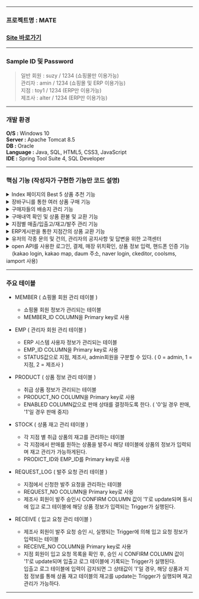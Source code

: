 ----------------------
### 프로젝트명 : MATE
### [Site 바로가기](park.jh92.kro.kr/mate)
----------------------

### Sample ID 및 Password
> 일반 회원 : suzy / 1234 (쇼핑몰만 이용가능) <br>
> 관리자 : amin / 1234 (쇼핑몰 및 ERP 이용가능) <br>
> 지점 : toy1 / 1234 (ERP만 이용가능) <br>
> 제조사 : alter / 1234 (ERP만 이용가능) <br>

--- 

### 개발 환경
**O/S :** Windows 10 <br>
**Server :** Apache Tomcat 8.5 <br>
**DB :** Oracle <br>
**Language :** Java, SQL, HTML5, CSS3, JavaScript <br>
**IDE :** Spring Tool Suite 4, SQL Developer <br>

---

### 핵심 기능 (작성자가 구현한 기능만 코드 설명)
<details><summary>Index 페이지의 Best 5 상품 추천 기능</summary><div markdown="1">
	
```jsp

<div class="content-div">
		<div class="blur-div first-div best-div"></div>
		<div class="main-div best-div"></div>
		<div class="blur-div second-div best-div"></div>
		<div class="blur-div third-div best-div"></div>
	</div>

	/* ajax를 통해 구매량이 가장 많은 상위 5개의 상품 이미지를 가져온다. */
	$(function(){
		$.ajax({
			url: "${pageContext.request.contextPath}/product/getBest.do",
			method: "get",
			dataType: "json",
			success:function(data){
				$(data).each(function(i, map){
					console.log(map);
					var html = "<div class='img-div img-none' id='bestImg-" + i + "'>";
					html += '<img class="bestImgs" data-id="'+map.productNo+'" src="${pageContext.request.contextPath}/resources/upload/mainimages/' + map.renamedFilename + '" alt="" />';
					html += "</div>";
					console.log(html);
					$(".content-div").after(html);
				});
				startPlayM(data.length);
				startPlay1(data.length);
				startPlay2(data.length);
				startPlay3(data.length);
			},
			error: function(xhr, status, err){
				console.log(xhr, status, err);
			}
		});
	});

	/* 각 div 마다 다른 상품을 보여주고, 5초마다 사진이 변경된다. */
	var startPlayM = function(i){
		var cnt = 1;
		$(".main-div").html($("#bestImg-"+ (cnt-1)).html());
		playM = setInterval(function() {
			$(".main-div").html($("#bestImg-"+cnt).html());
			if(cnt < i-1)cnt++;
			else cnt = 0;
		}, 5000);
	}
	var startPlay1 = function(i){
		var cnt = 0;
		$(".first-div").html($("#bestImg-"+ (i-1)).html());
		play1 = setInterval(function() {
			$(".first-div").html($("#bestImg-"+cnt).html());
			if(cnt < i-1)cnt++;
			else cnt = 0;
		}, 5000);
	}
	var startPlay2 = function(i){
		var cnt = 2;
		$(".second-div").html($("#bestImg-"+ (cnt-1)).html());
		play2 = setInterval(function() {
			$(".second-div").html($("#bestImg-"+cnt).html());
			if(cnt < i-1)cnt++;
			else cnt = 0;
		}, 5000);
	}
	var startPlay3 = function(i){
		var cnt = 3;
		$(".third-div").html($("#bestImg-"+ (cnt-1)).html());
		play3 = setInterval(function() {
			$(".third-div").html($("#bestImg-"+cnt).html());
			if(cnt < i-1)cnt++;
			else cnt = 0;
		}, 5000);
	}
	var stopPlay = function() {
		clearInterval(playM);
		clearInterval(play1);
		clearInterval(play2);
		clearInterval(play3);
	};

	/* div에 표시된 사진에 마우스를 hover시 사진이 변경이 멈추고, hover 종료시 다시 사진이 변경되게 된다. */
	$(function(){
		$(".best-div").hover(function(){
			console.log("stop");
			stopPlay();
		},function(){
			console.log("start");
			startPlayM(15);
			startPlay1(15);
			startPlay2(15);
			startPlay3(15);
		});

		$(".best-div").click(function(){
			var productNo = $(this).find("img").data("id");
			//console.log(productNo);
			location.href = '${pageContext.request.contextPath}/product/productDetail.do?productNo='+productNo;
		});
	});

```

</div>
</details>

<details><summary>장바구니를 통한 여러 상품 구매 기능</summary><div markdown="1">
	
```jsp

asdasdasd

```
	
</div>
</details>

<details><summary>구매자들의 배송지 관리 기능</summary><div markdown="1">
</div>
</details>

<details><summary>구매내역 확인 및 상품 환불 및 교환 기능</summary><div markdown="1">
</div>
</details>

<details><summary>지점별 매출/입출고/재고/발주 관리 기능</summary><div markdown="1">
</div>
</details>

<details><summary>ERP게시판을 통한 지점간의 상품 교환 기능</summary><div markdown="1">
</div>
</details>

<details><summary>유저의 각종 문의 및 건의, 관리자의 공지사항 및 답변을 위한 고객센터</summary><div markdown="1">
</div>
</details>

<details><summary>open API를 사용한 로그인, 결제, 매장 위치확인, 상품 정보 입력, 핸드폰 인증 기능 <br>&nbsp;&nbsp;&nbsp;
  (kakao login, kakao map, daum 주소, naver login, ckeditor, coolsms, iamport 사용)</summary><div markdown="1">
</div>
</details>
  
---

### 주요 테이블  
  
+ MEMBER ( 쇼핑몰 회원 관리 테이블 )
  + 쇼핑몰 회원 정보가 관리되는 테이블
  + MEMBER_ID COLUMN을 Primary key로 사용
  
+ EMP ( 관리자 회원 관리 테이블 )
  + ERP 시스템 사용자 정보가 관리되는 테이블
  + EMP_ID COLUMN을 Primary key로 사용
  + STATUS값으로 지점, 제조사, admin회원을 구분할 수 있다. ( 0 = admin, 1 = 지점, 2 = 제조사 )
  
+ PRODUCT ( 상품 정보 관리 테이블 )
  + 취급 상품 정보가 관리되는 테이블
  + PRODUCT_NO COLUMN을 Primary key로 사용
  + ENABLED COLUMN값으로 판매 상태를 결정하도록 한다. ( '0'일 경우 판매, '1'일 경우 판매 중지)
  
+ STOCK ( 상품 재고 관리 테이블 )
  + 각 지점 별 취급 상품의 재고를 관리하는 테이블
  + 각 지점에서 판매를 원하는 상품을 발주시 해당 테이블에 상품의 정보가 입력되며 재고 관리가 가능하게된다.
  + PRODICT_ID와 EMP_ID를 Primary key로 사용
  
+ REQUEST_LOG ( 발주 요청 관리 테이블 )
  + 지점에서 신청한 발주 요청을 관리하는 테이블
  + REQUEST_NO COLUMN을 Primary key로 사용
  + 제조사 회원이 발주 승인시 CONFIRM COLUMN 값이 '1'로 update되며 동시에 입고 로그 테이블에 해당 상품 정보가 입력되는 Trigger가 실행된다.
 
+ RECEIVE ( 입고 요청 관리 테이블 )
  + 제조사 회원이 발주 요청 승인 시, 실행되는 Trigger에 의해 입고 요청 정보가 입력되는 테이블
  + RECEIVE_NO COLUMN을 Primary key로 사용
  + 지점 회원이 입고 요청 목록을 확인 후, 승인 시 CONFIRM COLUMN 값이 '1'로 update되며 입출고 로그 테이블에 기록되는 Trigger가 실행된다.   
   입출고 로그 테이블에 입력이 감지되면 그 상태값이 'I'일 경우, 해당 상품과 지점 정보를 통해 상품 재고 테이블의 재고를 update는 Trigger가 실행되며 재고 관리가 가능하다.
  
--- 

